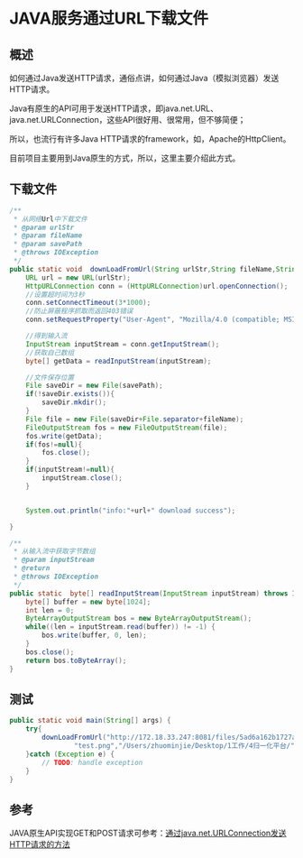 # JAVA服务通过URL下载文件

## 概述

如何通过Java发送HTTP请求，通俗点讲，如何通过Java（模拟浏览器）发送HTTP请求。

Java有原生的API可用于发送HTTP请求，即java.net.URL、java.net.URLConnection，这些API很好用、很常用，但不够简便；

所以，也流行有许多Java HTTP请求的framework，如，Apache的HttpClient。

目前项目主要用到Java原生的方式，所以，这里主要介绍此方式。

## 下载文件



```java
/**
 * 从网络Url中下载文件
 * @param urlStr
 * @param fileName
 * @param savePath
 * @throws IOException
 */
public static void  downLoadFromUrl(String urlStr,String fileName,String savePath) throws IOException{
    URL url = new URL(urlStr);
    HttpURLConnection conn = (HttpURLConnection)url.openConnection();
    //设置超时间为3秒
    conn.setConnectTimeout(3*1000);
    //防止屏蔽程序抓取而返回403错误
    conn.setRequestProperty("User-Agent", "Mozilla/4.0 (compatible; MSIE 5.0; Windows NT; DigExt)");

    //得到输入流
    InputStream inputStream = conn.getInputStream();
    //获取自己数组
    byte[] getData = readInputStream(inputStream);

    //文件保存位置
    File saveDir = new File(savePath);
    if(!saveDir.exists()){
        saveDir.mkdir();
    }
    File file = new File(saveDir+File.separator+fileName);
    FileOutputStream fos = new FileOutputStream(file);
    fos.write(getData);
    if(fos!=null){
        fos.close();
    }
    if(inputStream!=null){
        inputStream.close();
    }


    System.out.println("info:"+url+" download success");

}
```



```java
/**
 * 从输入流中获取字节数组
 * @param inputStream
 * @return
 * @throws IOException
 */
public static  byte[] readInputStream(InputStream inputStream) throws IOException {
    byte[] buffer = new byte[1024];
    int len = 0;
    ByteArrayOutputStream bos = new ByteArrayOutputStream();
    while((len = inputStream.read(buffer)) != -1) {
        bos.write(buffer, 0, len);
    }
    bos.close();
    return bos.toByteArray();
}    
```

## 测试



```java
public static void main(String[] args) {
    try{
        downLoadFromUrl("http://172.18.33.247:8081/files/5ad6a162b1727a35cc7dff9b",
                "test.png","/Users/zhuominjie/Desktop/1工作/4归一化平台/");
    }catch (Exception e) {
        // TODO: handle exception
    }
}
```

## 参考

JAVA原生API实现GET和POST请求可参考：[通过java.net.URLConnection发送HTTP请求的方法](https://www.cnblogs.com/nick-huang/p/3859353.html)



